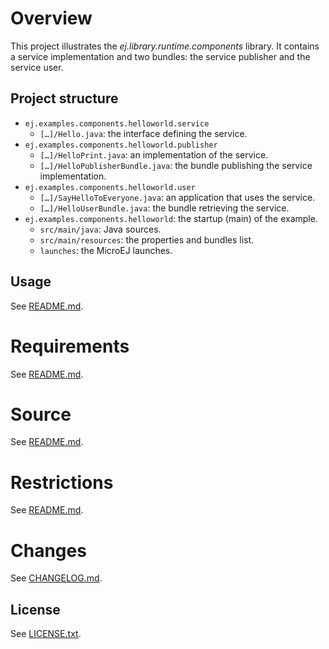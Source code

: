 # Overview
This project illustrates the _ej.library.runtime.components_ library.
It contains a service implementation and two bundles: the service publisher and the service user.

## Project structure
- `ej.examples.components.helloworld.service`
  - `[…]/Hello.java`: the interface defining the service.
- `ej.examples.components.helloworld.publisher`
  - `[…]/HelloPrint.java`: an implementation of the service.
  - `[…]/HelloPublisherBundle.java`: the bundle publishing the service implementation.
- `ej.examples.components.helloworld.user`
  - `[…]/SayHelloToEveryone.java`: an application that uses the service.
  - `[…]/HelloUserBundle.java`: the bundle retrieving the service.
- `ej.examples.components.helloworld`: the startup (main) of the example.
  - `src/main/java`: Java sources.
  - `src/main/resources`: the properties and bundles list.
  - `launches`: the MicroEJ launches.
  
## Usage
See [README.md](/ej.examples.components.helloWorld/README.md).

# Requirements
See [README.md](/ej.examples.components.helloWorld/README.md).

# Source
See [README.md](/ej.examples.components.helloWorld/README.md).

# Restrictions
See [README.md](/ej.examples.components.helloWorld/README.md).

# Changes
See [CHANGELOG.md](/CHANGELOG.md).

## License
See [LICENSE.txt](/LICENSE.txt).
